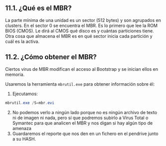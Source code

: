 ## 11.1. ¿Qué es el MBR?
La parte mínima de una unidad es un sector (512 bytes) y son agrupados en clusters.
En el sector 0 se encuentra el MBR.
Es lo primero que lee la ROM BIOS (CMOS).
Le dirá al CMOS qué disco es y cuántas particiones tiene.
Otra cosa que almacena el MBR es en qué sector inicia cada partición y cuál es la activa.
## 11.2. ¿Cómo obtener el MBR?
Ciertos virus de MBR modifican el acceso al Bootstrap y se inician ellos en memoria.

Usaremos la herramienta `mbrutil.exe` para obtener información sobre él:
1. Ejecutamos:
```powershell
mbrutil.exe /S=mbr.evi
```
2. No podemos verlo a ningún lado porque no es ningún archivo de texto ni de imagen ni nada, pero sí que podremos subirlo a Virus Total o Symantec para que analicen el MBR y nos digan si hay algún tipo de amenaza
3. Guardaremos el reporte que nos den en un fichero en el pendrive junto a su HASH.
